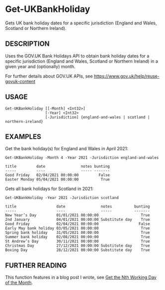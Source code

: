 # Get-UKBankHoliday

Gets UK bank holiday dates for a specific jurisdiction (England and Wales, 
Scotland or Northern Ireland).

DESCRIPTION
------------
Uses the GOV.UK Bank Holidays API to obtain bank holiday dates for a specific 
jurisdiction (England and Wales, Scotland or Northern Ireland) in a given year 
and (optionally) month.

For further details about GOV.UK APIs, see https://www.gov.uk/help/reuse-govuk-content

USAGE
-----
```
Get-UKBankHoliday [[-Month] <Int32>] 
                  [-Year] <Int32> 
                  [-Jurisdiction] {england-and-wales | scotland | northern-ireland}
```

EXAMPLES
--------
Get the bank holiday(s) for England and Wales in April 2021:
```
Get-UKBankHoliday -Month 4 -Year 2021 -Jurisdiction england-and-wales

title         date                notes bunting
-----         ----                ----- -------
Good Friday   02/04/2021 00:00:00         False
Easter Monday 05/04/2021 00:00:00          True
```

Gets all bank holidays for Scotland in 2021:
```
Get-UKBankHoliday -Year 2021 -Jurisdiction scotland

title                  date                notes          bunting
-----                  ----                -----          -------
New Year’s Day         01/01/2021 00:00:00                   True
2nd January            04/01/2021 00:00:00 Substitute day    True
Good Friday            02/04/2021 00:00:00                  False
Early May bank holiday 03/05/2021 00:00:00                   True
Spring bank holiday    31/05/2021 00:00:00                   True
Summer bank holiday    02/08/2021 00:00:00                   True
St Andrew’s Day        30/11/2021 00:00:00                   True
Christmas Day          27/12/2021 00:00:00 Substitute day    True
Boxing Day             28/12/2021 00:00:00 Substitute day    True
```

FURTHER READING
---------------
This function features in a blog post I wrote, see [Get the Nth Working Day of the Month](https://www.thecliguy.co.uk/2020/01/25/get-the-nth-working-day-of-the-month/).
